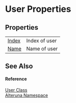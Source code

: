 # User Properties




## Properties
<table>
<tr>
<td><a href="P_Alteruna_User_Index">Index</a></td>
<td>Index of user</td></tr>
<tr>
<td><a href="P_Alteruna_User_Name">Name</a></td>
<td>Name of user</td></tr>
</table>

## See Also


#### Reference
<a href="T_Alteruna_User">User Class</a>  
<a href="N_Alteruna">Alteruna Namespace</a>  
